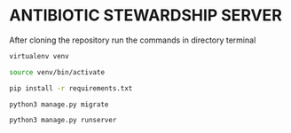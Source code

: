 # ANTIBIOTIC STEWARDSHIP SERVER


After cloning the repository run the commands in directory terminal

```bash
virtualenv venv
```
```bash
source venv/bin/activate
```
```bash
pip install -r requirements.txt
```
```bash
python3 manage.py migrate
```
```bash
python3 manage.py runserver
```
<!-- create .env and set variable -->
